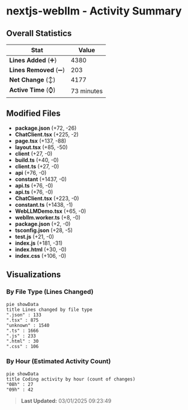 # nextjs-webllm - Activity Summary 

## Overall Statistics

| Stat                   | Value                                                             |
| ---------------------- | ----------------------------------------------------------------- |
| **Lines Added** (➕)   | 4380                                          |
| **Lines Removed** (➖) | 203                                        |
| **Net Change** (↕)    | 4177                |
| **Active Time** (⌚)   | 73 minutes |


## Modified Files
- **package.json** (+72, -26)
- **ChatClient.tsx** (+225, -2)
- **page.tsx** (+137, -88)
- **layout.tsx** (+85, -50)
- **client** (+27, -0)
- **build.ts** (+40, -0)
- **client.ts** (+27, -0)
- **api** (+76, -0)
- **constant** (+1437, -0)
- **api.ts** (+76, -0)
- **api.ts** (+76, -0)
- **ChatClient.tsx** (+223, -0)
- **constant.ts** (+1438, -1)
- **WebLLMDemo.tsx** (+65, -0)
- **webllm.worker.ts** (+8, -0)
- **package.json** (+2, -0)
- **tsconfig.json** (+28, -5)
- **test.js** (+21, -0)
- **index.js** (+181, -31)
- **index.html** (+30, -0)
- **index.css** (+106, -0)

## Visualizations

### By File Type (Lines Changed)

```mermaid
pie showData
title Lines changed by file type
".json" : 133
".tsx" : 875
"unknown" : 1540
".ts" : 1666
".js" : 233
".html" : 30
".css" : 106
```

### By Hour (Estimated Activity Count)

```mermaid
pie showData
title Coding activity by hour (count of changes)
"08h" : 27
"09h" : 42
```


> **Last Updated:** 03/01/2025 09:23:49